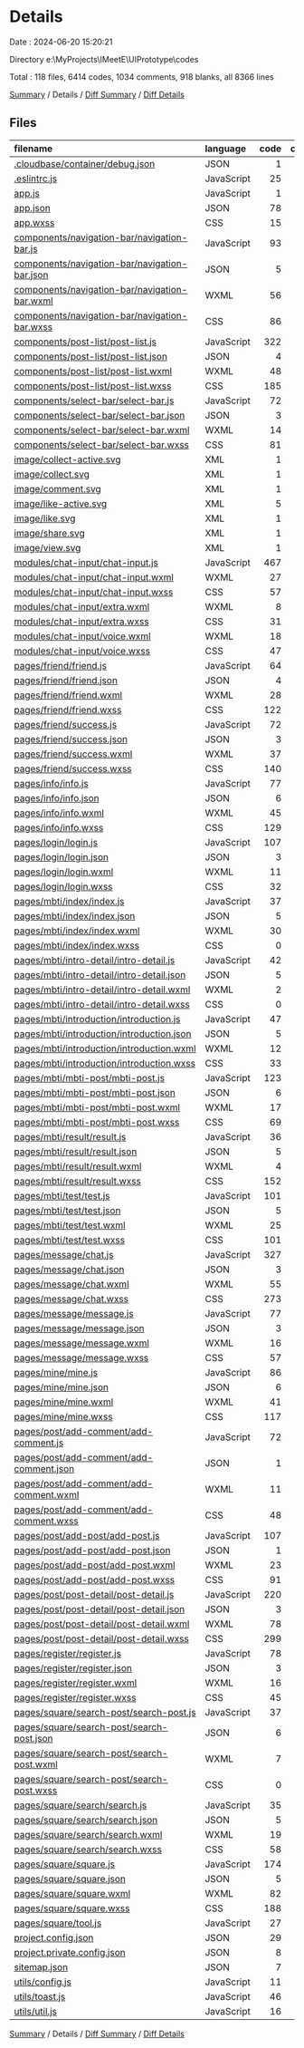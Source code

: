 # Details

Date : 2024-06-20 15:20:21

Directory e:\\MyProjects\\IMeetE\\UIPrototype\\codes

Total : 118 files,  6414 codes, 1034 comments, 918 blanks, all 8366 lines

[Summary](results.md) / Details / [Diff Summary](diff.md) / [Diff Details](diff-details.md)

## Files
| filename | language | code | comment | blank | total |
| :--- | :--- | ---: | ---: | ---: | ---: |
| [.cloudbase/container/debug.json](/.cloudbase/container/debug.json) | JSON | 1 | 0 | 0 | 1 |
| [.eslintrc.js](/.eslintrc.js) | JavaScript | 25 | 6 | 1 | 32 |
| [app.js](/app.js) | JavaScript | 1 | 1 | 0 | 2 |
| [app.json](/app.json) | JSON | 78 | 0 | 0 | 78 |
| [app.wxss](/app.wxss) | CSS | 15 | 1 | 2 | 18 |
| [components/navigation-bar/navigation-bar.js](/components/navigation-bar/navigation-bar.js) | JavaScript | 93 | 12 | 1 | 106 |
| [components/navigation-bar/navigation-bar.json](/components/navigation-bar/navigation-bar.json) | JSON | 5 | 0 | 0 | 5 |
| [components/navigation-bar/navigation-bar.wxml](/components/navigation-bar/navigation-bar.wxml) | WXML | 56 | 5 | 4 | 65 |
| [components/navigation-bar/navigation-bar.wxss](/components/navigation-bar/navigation-bar.wxss) | CSS | 86 | 0 | 11 | 97 |
| [components/post-list/post-list.js](/components/post-list/post-list.js) | JavaScript | 322 | 50 | 54 | 426 |
| [components/post-list/post-list.json](/components/post-list/post-list.json) | JSON | 4 | 0 | 0 | 4 |
| [components/post-list/post-list.wxml](/components/post-list/post-list.wxml) | WXML | 48 | 3 | 9 | 60 |
| [components/post-list/post-list.wxss](/components/post-list/post-list.wxss) | CSS | 185 | 18 | 33 | 236 |
| [components/select-bar/select-bar.js](/components/select-bar/select-bar.js) | JavaScript | 72 | 8 | 2 | 82 |
| [components/select-bar/select-bar.json](/components/select-bar/select-bar.json) | JSON | 3 | 0 | 1 | 4 |
| [components/select-bar/select-bar.wxml](/components/select-bar/select-bar.wxml) | WXML | 14 | 3 | 0 | 17 |
| [components/select-bar/select-bar.wxss](/components/select-bar/select-bar.wxss) | CSS | 81 | 4 | 7 | 92 |
| [image/collect-active.svg](/image/collect-active.svg) | XML | 1 | 0 | 0 | 1 |
| [image/collect.svg](/image/collect.svg) | XML | 1 | 0 | 0 | 1 |
| [image/comment.svg](/image/comment.svg) | XML | 1 | 0 | 0 | 1 |
| [image/like-active.svg](/image/like-active.svg) | XML | 5 | 0 | 0 | 5 |
| [image/like.svg](/image/like.svg) | XML | 1 | 0 | 0 | 1 |
| [image/share.svg](/image/share.svg) | XML | 1 | 0 | 0 | 1 |
| [image/view.svg](/image/view.svg) | XML | 1 | 0 | 0 | 1 |
| [modules/chat-input/chat-input.js](/modules/chat-input/chat-input.js) | JavaScript | 467 | 22 | 33 | 522 |
| [modules/chat-input/chat-input.wxml](/modules/chat-input/chat-input.wxml) | WXML | 27 | 1 | 5 | 33 |
| [modules/chat-input/chat-input.wxss](/modules/chat-input/chat-input.wxss) | CSS | 57 | 4 | 4 | 65 |
| [modules/chat-input/extra.wxml](/modules/chat-input/extra.wxml) | WXML | 8 | 0 | 1 | 9 |
| [modules/chat-input/extra.wxss](/modules/chat-input/extra.wxss) | CSS | 31 | 0 | 3 | 34 |
| [modules/chat-input/voice.wxml](/modules/chat-input/voice.wxml) | WXML | 18 | 0 | 0 | 18 |
| [modules/chat-input/voice.wxss](/modules/chat-input/voice.wxss) | CSS | 47 | 2 | 4 | 53 |
| [pages/friend/friend.js](/pages/friend/friend.js) | JavaScript | 64 | 58 | 15 | 137 |
| [pages/friend/friend.json](/pages/friend/friend.json) | JSON | 4 | 0 | 0 | 4 |
| [pages/friend/friend.wxml](/pages/friend/friend.wxml) | WXML | 28 | 4 | 4 | 36 |
| [pages/friend/friend.wxss](/pages/friend/friend.wxss) | CSS | 122 | 30 | 14 | 166 |
| [pages/friend/success.js](/pages/friend/success.js) | JavaScript | 72 | 30 | 21 | 123 |
| [pages/friend/success.json](/pages/friend/success.json) | JSON | 3 | 0 | 0 | 3 |
| [pages/friend/success.wxml](/pages/friend/success.wxml) | WXML | 37 | 3 | 1 | 41 |
| [pages/friend/success.wxss](/pages/friend/success.wxss) | CSS | 140 | 11 | 6 | 157 |
| [pages/info/info.js](/pages/info/info.js) | JavaScript | 77 | 7 | 12 | 96 |
| [pages/info/info.json](/pages/info/info.json) | JSON | 6 | 0 | 0 | 6 |
| [pages/info/info.wxml](/pages/info/info.wxml) | WXML | 45 | 2 | 1 | 48 |
| [pages/info/info.wxss](/pages/info/info.wxss) | CSS | 129 | 2 | 23 | 154 |
| [pages/login/login.js](/pages/login/login.js) | JavaScript | 107 | 35 | 26 | 168 |
| [pages/login/login.json](/pages/login/login.json) | JSON | 3 | 0 | 0 | 3 |
| [pages/login/login.wxml](/pages/login/login.wxml) | WXML | 11 | 1 | 1 | 13 |
| [pages/login/login.wxss](/pages/login/login.wxss) | CSS | 32 | 0 | 3 | 35 |
| [pages/mbti/index/index.js](/pages/mbti/index/index.js) | JavaScript | 37 | 28 | 20 | 85 |
| [pages/mbti/index/index.json](/pages/mbti/index/index.json) | JSON | 5 | 0 | 0 | 5 |
| [pages/mbti/index/index.wxml](/pages/mbti/index/index.wxml) | WXML | 30 | 2 | 1 | 33 |
| [pages/mbti/index/index.wxss](/pages/mbti/index/index.wxss) | CSS | 0 | 1 | 0 | 1 |
| [pages/mbti/intro-detail/intro-detail.js](/pages/mbti/intro-detail/intro-detail.js) | JavaScript | 42 | 28 | 18 | 88 |
| [pages/mbti/intro-detail/intro-detail.json](/pages/mbti/intro-detail/intro-detail.json) | JSON | 5 | 0 | 0 | 5 |
| [pages/mbti/intro-detail/intro-detail.wxml](/pages/mbti/intro-detail/intro-detail.wxml) | WXML | 2 | 2 | 3 | 7 |
| [pages/mbti/intro-detail/intro-detail.wxss](/pages/mbti/intro-detail/intro-detail.wxss) | CSS | 0 | 1 | 0 | 1 |
| [pages/mbti/introduction/introduction.js](/pages/mbti/introduction/introduction.js) | JavaScript | 47 | 30 | 21 | 98 |
| [pages/mbti/introduction/introduction.json](/pages/mbti/introduction/introduction.json) | JSON | 5 | 0 | 0 | 5 |
| [pages/mbti/introduction/introduction.wxml](/pages/mbti/introduction/introduction.wxml) | WXML | 12 | 1 | 2 | 15 |
| [pages/mbti/introduction/introduction.wxss](/pages/mbti/introduction/introduction.wxss) | CSS | 33 | 6 | 5 | 44 |
| [pages/mbti/mbti-post/mbti-post.js](/pages/mbti/mbti-post/mbti-post.js) | JavaScript | 123 | 2 | 10 | 135 |
| [pages/mbti/mbti-post/mbti-post.json](/pages/mbti/mbti-post/mbti-post.json) | JSON | 6 | 0 | 0 | 6 |
| [pages/mbti/mbti-post/mbti-post.wxml](/pages/mbti/mbti-post/mbti-post.wxml) | WXML | 17 | 3 | 1 | 21 |
| [pages/mbti/mbti-post/mbti-post.wxss](/pages/mbti/mbti-post/mbti-post.wxss) | CSS | 69 | 162 | 15 | 246 |
| [pages/mbti/result/result.js](/pages/mbti/result/result.js) | JavaScript | 36 | 28 | 19 | 83 |
| [pages/mbti/result/result.json](/pages/mbti/result/result.json) | JSON | 5 | 0 | 0 | 5 |
| [pages/mbti/result/result.wxml](/pages/mbti/result/result.wxml) | WXML | 4 | 1 | 7 | 12 |
| [pages/mbti/result/result.wxss](/pages/mbti/result/result.wxss) | CSS | 152 | 12 | 7 | 171 |
| [pages/mbti/test/test.js](/pages/mbti/test/test.js) | JavaScript | 101 | 72 | 32 | 205 |
| [pages/mbti/test/test.json](/pages/mbti/test/test.json) | JSON | 5 | 0 | 0 | 5 |
| [pages/mbti/test/test.wxml](/pages/mbti/test/test.wxml) | WXML | 25 | 3 | 8 | 36 |
| [pages/mbti/test/test.wxss](/pages/mbti/test/test.wxss) | CSS | 101 | 1 | 15 | 117 |
| [pages/message/chat.js](/pages/message/chat.js) | JavaScript | 327 | 37 | 22 | 386 |
| [pages/message/chat.json](/pages/message/chat.json) | JSON | 3 | 0 | 0 | 3 |
| [pages/message/chat.wxml](/pages/message/chat.wxml) | WXML | 55 | 7 | 8 | 70 |
| [pages/message/chat.wxss](/pages/message/chat.wxss) | CSS | 273 | 12 | 45 | 330 |
| [pages/message/message.js](/pages/message/message.js) | JavaScript | 77 | 28 | 19 | 124 |
| [pages/message/message.json](/pages/message/message.json) | JSON | 3 | 0 | 0 | 3 |
| [pages/message/message.wxml](/pages/message/message.wxml) | WXML | 16 | 1 | 1 | 18 |
| [pages/message/message.wxss](/pages/message/message.wxss) | CSS | 57 | 1 | 11 | 69 |
| [pages/mine/mine.js](/pages/mine/mine.js) | JavaScript | 86 | 28 | 19 | 133 |
| [pages/mine/mine.json](/pages/mine/mine.json) | JSON | 6 | 0 | 0 | 6 |
| [pages/mine/mine.wxml](/pages/mine/mine.wxml) | WXML | 41 | 4 | 1 | 46 |
| [pages/mine/mine.wxss](/pages/mine/mine.wxss) | CSS | 117 | 1 | 22 | 140 |
| [pages/post/add-comment/add-comment.js](/pages/post/add-comment/add-comment.js) | JavaScript | 72 | 4 | 7 | 83 |
| [pages/post/add-comment/add-comment.json](/pages/post/add-comment/add-comment.json) | JSON | 1 | 0 | 0 | 1 |
| [pages/post/add-comment/add-comment.wxml](/pages/post/add-comment/add-comment.wxml) | WXML | 11 | 2 | 0 | 13 |
| [pages/post/add-comment/add-comment.wxss](/pages/post/add-comment/add-comment.wxss) | CSS | 48 | 0 | 6 | 54 |
| [pages/post/add-post/add-post.js](/pages/post/add-post/add-post.js) | JavaScript | 107 | 2 | 9 | 118 |
| [pages/post/add-post/add-post.json](/pages/post/add-post/add-post.json) | JSON | 1 | 0 | 0 | 1 |
| [pages/post/add-post/add-post.wxml](/pages/post/add-post/add-post.wxml) | WXML | 23 | 2 | 1 | 26 |
| [pages/post/add-post/add-post.wxss](/pages/post/add-post/add-post.wxss) | CSS | 91 | 0 | 12 | 103 |
| [pages/post/post-detail/post-detail.js](/pages/post/post-detail/post-detail.js) | JavaScript | 220 | 39 | 30 | 289 |
| [pages/post/post-detail/post-detail.json](/pages/post/post-detail/post-detail.json) | JSON | 3 | 0 | 0 | 3 |
| [pages/post/post-detail/post-detail.wxml](/pages/post/post-detail/post-detail.wxml) | WXML | 78 | 7 | 31 | 116 |
| [pages/post/post-detail/post-detail.wxss](/pages/post/post-detail/post-detail.wxss) | CSS | 299 | 27 | 59 | 385 |
| [pages/register/register.js](/pages/register/register.js) | JavaScript | 78 | 1 | 8 | 87 |
| [pages/register/register.json](/pages/register/register.json) | JSON | 3 | 0 | 1 | 4 |
| [pages/register/register.wxml](/pages/register/register.wxml) | WXML | 16 | 1 | 2 | 19 |
| [pages/register/register.wxss](/pages/register/register.wxss) | CSS | 45 | 1 | 4 | 50 |
| [pages/square/search-post/search-post.js](/pages/square/search-post/search-post.js) | JavaScript | 37 | 44 | 17 | 98 |
| [pages/square/search-post/search-post.json](/pages/square/search-post/search-post.json) | JSON | 6 | 0 | 0 | 6 |
| [pages/square/search-post/search-post.wxml](/pages/square/search-post/search-post.wxml) | WXML | 7 | 1 | 5 | 13 |
| [pages/square/search-post/search-post.wxss](/pages/square/search-post/search-post.wxss) | CSS | 0 | 0 | 1 | 1 |
| [pages/square/search/search.js](/pages/square/search/search.js) | JavaScript | 35 | 28 | 19 | 82 |
| [pages/square/search/search.json](/pages/square/search/search.json) | JSON | 5 | 0 | 0 | 5 |
| [pages/square/search/search.wxml](/pages/square/search/search.wxml) | WXML | 19 | 0 | 3 | 22 |
| [pages/square/search/search.wxss](/pages/square/search/search.wxss) | CSS | 58 | 0 | 7 | 65 |
| [pages/square/square.js](/pages/square/square.js) | JavaScript | 174 | 40 | 19 | 233 |
| [pages/square/square.json](/pages/square/square.json) | JSON | 5 | 0 | 0 | 5 |
| [pages/square/square.wxml](/pages/square/square.wxml) | WXML | 82 | 3 | 0 | 85 |
| [pages/square/square.wxss](/pages/square/square.wxss) | CSS | 188 | 0 | 31 | 219 |
| [pages/square/tool.js](/pages/square/tool.js) | JavaScript | 27 | 6 | 5 | 38 |
| [project.config.json](/project.config.json) | JSON | 29 | 0 | 0 | 29 |
| [project.private.config.json](/project.private.config.json) | JSON | 8 | 0 | 0 | 8 |
| [sitemap.json](/sitemap.json) | JSON | 7 | 0 | 0 | 7 |
| [utils/config.js](/utils/config.js) | JavaScript | 11 | 0 | 0 | 11 |
| [utils/toast.js](/utils/toast.js) | JavaScript | 46 | 0 | 3 | 49 |
| [utils/util.js](/utils/util.js) | JavaScript | 16 | 1 | 4 | 21 |

[Summary](results.md) / Details / [Diff Summary](diff.md) / [Diff Details](diff-details.md)